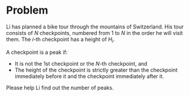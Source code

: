 # Problem

Li has planned a bike tour through the mountains of Switzerland. His tour consists of $N$ checkpoints, numbered from $1$ to $N$ in the order he will visit them. The $i$-th checkpoint has a height of $H_i$.

A checkpoint is a peak if:

- It is not the 1st checkpoint or the $N$-th checkpoint, and
- The height of the checkpoint is strictly greater than the checkpoint immediately before it and the checkpoint immediately after it.

Please help Li find out the number of peaks.
